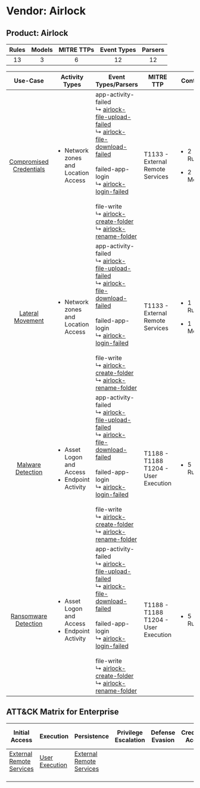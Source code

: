 Vendor: Airlock
===============
Product: Airlock
----------------
| Rules | Models | MITRE TTPs | Event Types | Parsers |
|:-----:|:------:|:----------:|:-----------:|:-------:|
|  13   |   3    |     6      |     12      |   12    |

|                                 Use-Case                                  | Activity Types                                                     | Event Types/Parsers                                                                                                                                                                                                                                                                                                                                                                                                                                                                                             | MITRE TTP                                   | Content                                             |
|:-------------------------------------------------------------------------:| ------------------------------------------------------------------ | --------------------------------------------------------------------------------------------------------------------------------------------------------------------------------------------------------------------------------------------------------------------------------------------------------------------------------------------------------------------------------------------------------------------------------------------------------------------------------------------------------------- | ------------------------------------------- | --------------------------------------------------- |
| [Compromised Credentials](../UseCases/usecase_compromised_credentials.md) | <ul><li>Network zones and Location Access</li></ul>                |  app-activity-failed<br> ↳ [airlock-file-upload-failed](../Parsers/parserContent_airlock-file-upload-failed.md)<br> ↳ [airlock-file-download-failed](../Parsers/parserContent_airlock-file-download-failed.md)<br><br> failed-app-login<br> ↳ [airlock-login-failed](../Parsers/parserContent_airlock-login-failed.md)<br><br> file-write<br> ↳ [airlock-create-folder](../Parsers/parserContent_airlock-create-folder.md)<br> ↳ [airlock-rename-folder](../Parsers/parserContent_airlock-rename-folder.md)<br> | T1133 - External Remote Services<br>        | <ul><li>2 Rules</li></ul><ul><li>2 Models</li></ul> |
|        [Lateral Movement](../UseCases/usecase_lateral_movement.md)        | <ul><li>Network zones and Location Access</li></ul>                |  app-activity-failed<br> ↳ [airlock-file-upload-failed](../Parsers/parserContent_airlock-file-upload-failed.md)<br> ↳ [airlock-file-download-failed](../Parsers/parserContent_airlock-file-download-failed.md)<br><br> failed-app-login<br> ↳ [airlock-login-failed](../Parsers/parserContent_airlock-login-failed.md)<br><br> file-write<br> ↳ [airlock-create-folder](../Parsers/parserContent_airlock-create-folder.md)<br> ↳ [airlock-rename-folder](../Parsers/parserContent_airlock-rename-folder.md)<br> | T1133 - External Remote Services<br>        | <ul><li>1 Rules</li></ul><ul><li>1 Models</li></ul> |
|       [Malware Detection](../UseCases/usecase_malware_detection.md)       | <ul><li>Asset Logon and Access</li><li>Endpoint Activity</li></ul> |  app-activity-failed<br> ↳ [airlock-file-upload-failed](../Parsers/parserContent_airlock-file-upload-failed.md)<br> ↳ [airlock-file-download-failed](../Parsers/parserContent_airlock-file-download-failed.md)<br><br> failed-app-login<br> ↳ [airlock-login-failed](../Parsers/parserContent_airlock-login-failed.md)<br><br> file-write<br> ↳ [airlock-create-folder](../Parsers/parserContent_airlock-create-folder.md)<br> ↳ [airlock-rename-folder](../Parsers/parserContent_airlock-rename-folder.md)<br> | T1188 - T1188<br>T1204 - User Execution<br> | <ul><li>5 Rules</li></ul>                           |
|    [Ransomware Detection](../UseCases/usecase_ransomware_detection.md)    | <ul><li>Asset Logon and Access</li><li>Endpoint Activity</li></ul> |  app-activity-failed<br> ↳ [airlock-file-upload-failed](../Parsers/parserContent_airlock-file-upload-failed.md)<br> ↳ [airlock-file-download-failed](../Parsers/parserContent_airlock-file-download-failed.md)<br><br> failed-app-login<br> ↳ [airlock-login-failed](../Parsers/parserContent_airlock-login-failed.md)<br><br> file-write<br> ↳ [airlock-create-folder](../Parsers/parserContent_airlock-create-folder.md)<br> ↳ [airlock-rename-folder](../Parsers/parserContent_airlock-rename-folder.md)<br> | T1188 - T1188<br>T1204 - User Execution<br> | <ul><li>5 Rules</li></ul>                           |

ATT&CK Matrix for Enterprise
----------------------------
| Initial Access                                                                | Execution                                                           | Persistence                                                                   | Privilege Escalation | Defense Evasion | Credential Access | Discovery | Lateral Movement | Collection | Command and Control | Exfiltration | Impact |
| ----------------------------------------------------------------------------- | ------------------------------------------------------------------- | ----------------------------------------------------------------------------- | -------------------- | --------------- | ----------------- | --------- | ---------------- | ---------- | ------------------- | ------------ | ------ |
| [External Remote Services](https://attack.mitre.org/techniques/T1133)<br><br> | [User Execution](https://attack.mitre.org/techniques/T1204)<br><br> | [External Remote Services](https://attack.mitre.org/techniques/T1133)<br><br> |                      |                 |                   |           |                  |            |                     |              |        |